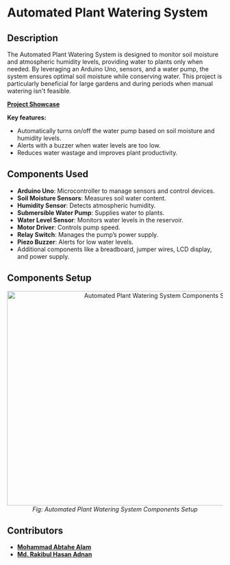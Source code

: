 <h1>Automated Plant Watering System</h1>
<h2>Description</h2>
<p>
  The Automated Plant Watering System is designed to monitor soil moisture and atmospheric humidity levels, providing water to plants only when needed. By leveraging an Arduino Uno, sensors, and a water pump, the system ensures optimal soil moisture while conserving water. This project is particularly beneficial for large gardens and during periods when manual watering isn't feasible.

<a href="https://youtu.be/SVttyg27qsU?si=dIzqz7nwkUdceHm4" target="_blank"><strong>Project Showcase</strong></a>

<strong>Key features:</strong>
<ul>
  <li>Automatically turns on/off the water pump based on soil moisture and humidity levels.</li>
  <li>Alerts with a buzzer when water levels are too low.</li>
  <li>Reduces water wastage and improves plant productivity.</li>
</ul>
</p>

<h2>Components Used</h2>
<ul>
  <li><strong>Arduino Uno</strong>: Microcontroller to manage sensors and control devices.</li>
  <li><strong>Soil Moisture Sensors</strong>: Measures soil water content.</li>
  <li><strong>Humidity Sensor</strong>: Detects atmospheric humidity.</li>
  <li><strong>Submersible Water Pump</strong>: Supplies water to plants.</li>
  <li><strong>Water Level Sensor</strong>: Monitors water levels in the reservoir.</li>
  <li><strong>Motor Driver</strong>: Controls pump speed.</li>
  <li><strong>Relay Switch</strong>: Manages the pump’s power supply.</li>
  <li><strong>Piezo Buzzer</strong>: Alerts for low water levels.</li>
  <li>Additional components like a breadboard, jumper wires, LCD display, and power supply.</li>
</ul>

<h2>Components Setup</h2>
<div style="text-align: center;">
  <img src="Images/PXL_20230607_220539608.jpg" alt="Automated Plant Watering System Components Setup" width="700" height="500">
  <br>
  <em>Fig: Automated Plant Watering System Components Setup</em>
</div>

<h2>Contributors</h2>
<ul>
  <li><a href="https://github.com/Abtahe103" target="_blank"><strong>Mohammad Abtahe Alam</strong></a></li>
  <li><a href="https://github.com/RakibHasan106" target="_blank"><strong>Md. Rakibul Hasan Adnan</strong></a></li>
</ul>


